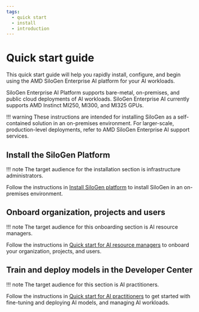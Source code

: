```yaml
---
tags:
  - quick start
  - install
  - introduction
---
```


# Quick start guide

This quick start guide will help you rapidly install, configure, and begin using the AMD SiloGen Enterprise AI platform for your AI workloads.

SiloGen Enterprise AI Platform supports bare-metal, on-premises, and public cloud deployments of AI workloads. SiloGen Enterprise AI currently supports AMD Instinct MI250, MI300, and MI325 GPUs.

!!! warning
    These instructions are intended for installing SiloGen as a self-contained solution in an on-premises environment. For larger-scale, production-level deployments, refer to AMD SiloGen Enterprise AI support services.

## Install the SiloGen Platform

!!! note
    The target audience for the installation section is infrastructure administrators.

Follow the instructions in [Install SiloGen platform](./platform-infrastructure/demo-environment.md) to install SiloGen in an on-premises environment.

## Onboard organization, projects and users

!!! note
    The target audience for this onboarding section is AI resource managers.

Follow the instructions in [Quick start for AI resource managers](./quick-start-guides/airman-quick-start.md) to onboard your organization, projects, and users.

## Train and deploy models in the Developer Center

!!! note
    The target audience for this section is AI practitioners.

Follow the instructions in [Quick start for AI practitioners](./quick-start-guides/devcenter-quick-start.md) to get started with fine-tuning and deploying AI models, and managing AI workloads.